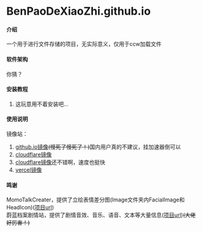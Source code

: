 # BenPaoDeXiaoZhi.github.io

#### 介绍
一个用于进行文件存储的项目，无实际意义，仅用于ccw加载文件

#### 软件架构
你猜？


#### 安装教程

1.  这玩意用不着安装吧...

#### 使用说明

镜像站：
1. [github.io镜像](https://benpaodexiaozhi.github.io/)<s>(慢死了慢死了！)</s>国内用户真的不建议，挂加速器倒可以
2. [cloudflare镜像](https://files.meng-ladder.us.kg/)
3. [cloudflare镜像](https://files.meng-files.us.kg/)还不错啊，速度也挺快
4. [vercel镜像](https://files.meng-ccw.us.kg/)

#### 鸣谢
MomoTalkCreater，提供了立绘表情差分图(Image文件夹内FacialImage和HeadIcon)([项目url](https://gitee.com/honoki/momo-talk/))<br>
蔚蓝档案剧情站，提供了剧情音效、音乐、语音、文本等大量信息([项目url](https://blue-archive.io/))<s>(大佬好厉害！)</s>